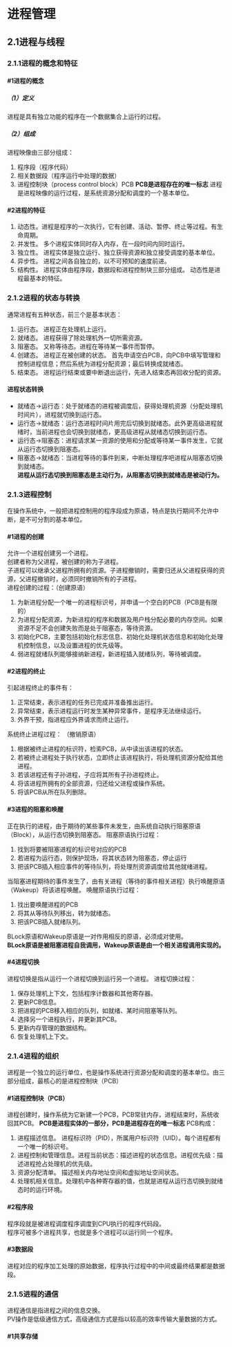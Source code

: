 # 进程管理
## 2.1进程与线程
### 2.1.1进程的概念和特征

#### #1进程的概念
##### （1）定义
进程是具有独立功能的程序在一个数据集合上运行的过程。  
##### （2）组成
进程映像由三部分组成：
1. 程序段（程序代码）
2. 相关数据段（程序运行中处理的数据）
3. 进程控制块（process control block）PCB
**PCB是进程存在的唯一标志**
进程是进程映像的运行过程，是系统资源分配和调度的一个基本单位。  

#### #2进程的特征
1. 动态性。进程是程序的一次执行，它有创建、活动、暂停、终止等过程。有生命周期。
2. 并发性。 多个进程实体同时存入内存，在一段时间内同时运行。
3. 独立性。 进程实体是独立运行、独立获得资源和独立接受调度的基本单位。
4. 异步性。 进程之间各自独立的，以不可预知的速度前进。
5. 结构性。 进程实体由程序段，数据段和进程控制块三部分组成。
动态性是进程最基本的特征。  

### 2.1.2进程的状态与转换
通常进程有五种状态，前三个是基本状态：
1. 运行态。 进程正在处理机上运行。
2. 就绪态。 进程获得了除处理机外一切所需资源。
3. 阻塞态。 又称等待态。进程在等待某一事件而暂停。
4. 创建态。 进程正在被创建的状态。 首先申请空白PCB，向PCB中填写管理和控制进程信息；然后系统为进程分配资源；最后转换成就绪态。
5. 结束态。 进程运行结束或要中断退出运行，先进入结束态再回收分配的资源。

#### 进程状态转换
+ 就绪态->运行态：处于就绪态的进程被调度后，获得处理机资源（分配处理机时间片），进程就切换到运行态。
+ 运行态->就绪态：运行态进程时间片用完后切换到就绪态。此外更高级进程就绪时，当前进程也会切换到就绪态，更高级进程从就绪态切换到运行态。
+ 运行态->阻塞态：进程请求某一资源的使用和分配或等待某一事件发生，它就从运行态切换到阻塞态。
+ 阻塞态->就绪态：当进程等待的事件到来，中断处理程序吧进程从阻塞态切换到就绪态。  
**进程从运行态切换到阻塞态是主动行为，从阻塞态切换到就绪态是被动行为。**  

### 2.1.3进程控制
在操作系统中，一般把进程控制用的程序段成为原语，特点是执行期间不允许中断，是不可分割的基本单位。  

#### #1进程的创建
允许一个进程创建另一个进程。  
创建者称为父进程，被创建的称为子进程。  
子进程可以继承父进程所拥有的资源。子进程撤销时，需要归还从父进程获得的资源，父进程撤销时，必须同时撤销所有的子进程。  
进程创建的过程：（创建原语）
1. 为新进程分配一个唯一的进程标识号，并申请一个空白的PCB（PCB是有限的）
2. 为进程分配资源，为新进程的程序和数据及用户栈分配必要的内存空间。如果资源不足不会创建失败而是处于阻塞态，等待资源。
3. 初始化PCB，主要包括初始化标志信息、初始化处理机状态信息和初始化处理机控制信息，以及设置进程的优先级等。
4. 弱进程就绪队列能够接纳新进程，新进程插入就绪队列，等待被调度。  
#### #2进程的终止
引起进程终止的事件有：
1. 正常结束，表示进程的任务已完成并准备推出运行。
2. 异常结束，表示进程运行时发生某种异常事件，是程序无法继续运行。
3. 外界干预，指进程应外界请求而终止运行。   

系统终止进程过程： （撤销原语）
1. 根据被终止进程的标识符，检索PCB，从中读出该进程的状态。
2. 若被终止进程处于执行状态，立即终止该进程执行，将处理机资源分配给其他进程。
3. 若该进程还有子孙进程，子应将其所有子孙进程终止。
4.  将该进程所拥有的全部资源，归还给父进程或操作系统。
5. 将该PCB从所在队列删除。
#### #3进程的阻塞和唤醒
正在执行的进程，由于期待的某些事件未发生，由系统自动执行阻塞原语（Block），从运行态切换到阻塞态。
阻塞原语执行过程：
1. 找到将要被阻塞进程的标识号对应的PCB
2. 若进程为运行态，则保护现场，将其状态转为阻塞态，停止运行
3. 把该PCB插入相应事件的等待队列，将处理剂资源调度给其他就绪进程。

当阻塞进程期待的事件发生了，由有关进程（等待的事件相关进程）执行唤醒原语（Wakeup）将该进程唤醒。
唤醒原语执行过程：
1. 找出要唤醒进程的PCB
2. 将其从等待队列移出，转为就绪态。
3. 把该PCB插入就绪队列。

BLock原语和Wakeup原语是一对作用相反的原语，必须成对使用。  
**BLock原语是被阻塞进程自我调用，Wakeup原语是由一个相关进程调用实现的。**
#### #4进程切换
进程切换是指从运行一个进程切换到运行另一个进程。
进程切换过程：
1. 保存处理机上下文，包括程序计数器和其他寄存器。
2. 更新PCB信息。
3. 把进程的PCB移入相应的队列，如就绪、某时间阻塞等队列。
4. 选择另一个进程执行，并更新其PCB。
5. 更新内存管理的数据结构。
6. 恢复处理机上下文。

### 2.1.4进程的组织
进程是一个独立的运行单位，也是操作系统进行资源分配和调度的基本单位。由三部分组成，最核心的是进程控制块（PCB）
#### #1进程控制块（PCB）
进程创建时，操作系统为它新建一个PCB，PCB常驻内存，进程结束时，系统收回其PCB。
**PCB是进程实体的一部分，PCB是进程存在的唯一标志**
PCB构成：
1. 进程描述信息。 进程标识符（PID），所属用户标识符（UID）。每个进程都有一个唯一的标识号。
2. 进程控制和管理信息。进程当前状态：描述进程的状态信息。进程优先级：描述进程抢占处理机的优先级。
3. 资源分配清单。 描述相关内存地址空间和虚拟地址空间状态。
4. 处理机相关信息。处理机中各种寄存器的值，也就是进程从运行态切换到就绪态时的运行环境。  
#### #2程序段
程序段就是被进程调度程序调度到CPU执行的程序代码段。  
程序可被多个进程共享，也就是多个进程可以运行同一个程序。  
#### #3数据段
进程对应的程序加工处理的原始数据，程序执行过程中的中间或最终结果都是数据段。

### 2.1.5进程的通信
进程通信是指进程之间的信息交换。  
PV操作是低级通信方式，高级通信方式是指以较高的效率传输大量数据的方式。
#### #1共享存储
